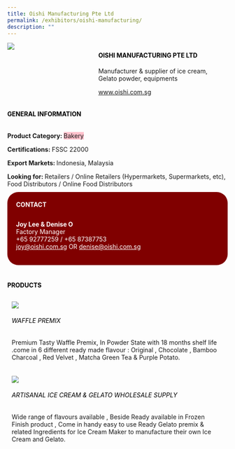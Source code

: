 ```yaml
---
title: Oishi Manufacturing Pte Ltd
permalink: /exhibitors/oishi-manufacturing/
description: ""
---
```

<head>
	<div class="flex-paragraph">
		<!--hi there! this is a comment and will provide you with instructional guides-->
		<!--insert booth number here!-->
		<p style="text-transform: uppercase"></p></div>
			<div class="flex-container" style="display: flex; flex-wrap: wrap;">
				<!--insert DOWNLOAD link of company logo between the " marks!-->
			<div class="card sgds" style="flex: 1 1 40%; display: block;"><img src="https://drive.google.com/u/0/uc?id=1oMqykPhUzJYvUXz2xdDYPwKGtPW-Bc7e&export=download"></div>
	<div class="card-sgds" style="flex: 1 1 58%; display: block; margin-left: 3px">
		<h4 style="text-transform: uppercase; color: black;"><!--insert the exhibitor's name between the <b> tags here--><b>Oishi Manufacturing Pte Ltd</b></h4><!--insert the exhibitor's description between the <p> tags here-->
		<p>Manufacturer & supplier of ice cream, Gelato powder, equipments</p>
		<!--insert the exhibitor's website link, making sure there is "https:// www." present please. make sure the entire https link goes in between the " marks-->
		<p><a href="https://www.oishi.com.sg" target="_blank"><!--insert the www website link here (no need for https)-->www.oishi.com.sg</a></p>
	</div>
</div>
</head>

<body>
	<h4 style="text-transform: uppercase; color: black;"><b>General Information</b></h4>
		<div class="flex-container" style="display: flex; flex-wrap: wrap;">
			<div class="card sgds" style="flex: 1 1 65%; display: block; align-self: stretch">
			<div class="flex-paragraph">
			<p><b>Product Category: </b><span style=" background-color: pink; border-radius: 10 px;"><!--insert the exhibitor's pdt cat between the <p> tags here-->Bakery</span></p> 
				<p><b>Certifications: </b><!--insert all the exhibitor's certifications between the </b> and </p> here-->FSSC 22000</p>
			<p><b>Export Markets: </b><!--insert all the exhibitor's export markets between the </b> and </p> here-->Indonesia, Malaysia</p>
			<p style="margin-bottom: 10px;"><b>Looking for: </b><!--insert all the exhibitor's potential business partners between the </b> and </p> here-->Retailers / Online Retailers (Hypermarkets, Supermarkets, etc), Food Distributors / Online Food Distributors</p>
			</div>
		</div>
		<div class="card sgds" style="flex: 1 1 35%; padding: 10px; display: block; background-color: maroon; border-radius: 25px; align-self: center;">
		<h4 style="color: white; margin-top: 10px; margin-left: 10px;">CONTACT</h4>
		<div class="flex-paragraph">
			<!--replace with exhibitor's: -->
			<p style="padding: 10px; color: white;"><b><!-- POC name-->Joy Lee & Denise O</b><br><!-- designation-->Factory Manager<br><!--contact number-->+65 92777259 / +65 87387753<br><!-- for linking purposes, insert their email after "mailto:"...--><a href="mailto:joy@oishi.com.sg" style="color: white;"><!--...and also include the display email before </a> here-->joy@oishi.com.sg</a> OR <a href="mailto:denise@oishi.com.sg" style="color: white;">denise@oishi.com.sg</a></p>
		</div>
			</div>
		</div>
	<br>
		<h4 style="text-transform: uppercase; color: black;"><b>products</b></h4>
<div style="display: flex; flex-wrap: wrap;">
  <div class="card sgds" style="flex: 1 1 47%; margin: 10px; display: block;"><!--insert the exhibitor's DOWNLOAD image for product between the " marks here-->
	<div class="flex-image" style="display: block;"><img src="https://drive.google.com/u/0/uc?id=1zta6l46-MFmL1JZc93YXcK9Dm2XpxXQK&export=download"></div>
	<div class="flex-paragraph">
		<h6 style="text-transform: uppercase; color: black;"><!--insert product name before </h6> and product description after <p>-->Waffle Premix</h6>
		<p> Premium Tasty Waffle Premix, In Powder State with 18 months shelf life .come in 6 different ready made flavour : Original , Chocolate , Bamboo Charcoal , Red Velvet , Matcha Green Tea & Purple Potato.</p></div>
	</div>
		<div class="card sgds" style="flex: 1 1 47%; margin: 10px; display: block;">
		<div class="flex-image" style="display: block;"><img src="https://drive.google.com/u/0/uc?id=11gCeTu5jPq3CfHopRcgT84BcYvXfJhiU&export=download"></div>
	<div class="flex-paragraph">
		<h6 style="text-transform: uppercase; color: black;">Artisanal Ice Cream & Gelato Wholesale Supply</h6>
		<p>Wide range of flavours available , 
Beside Ready available in Frozen Finish product , Come in handy easy to use Ready Gelato premix & related Ingredients for Ice Cream Maker to manufacture their own Ice Cream and Gelato.</p></div>
	</div>
	<!--don't delete these 2 tags. double check how the layout looks on the right too and lemme know if there are any problems! thank u so much for ur hardwork!-->
	</div>
</body>